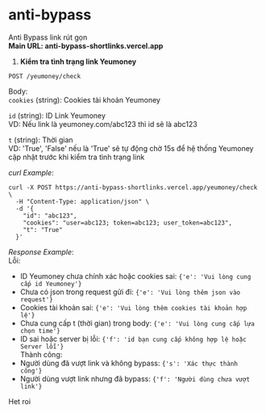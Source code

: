 # anti-bypass

Anti Bypass link rút gọn  
**Main URL: anti-bypass-shortlinks.vercel.app**  
1. **Kiểm tra tình trạng link Yeumoney**  
```
POST /yeumoney/check
```
Body:  
`cookies` (string): Cookies tài khoản Yeumoney  
  
`id` (string): ID Link Yeumoney  
VD: Nếu link là yeumoney.com/abc123 thì id sẽ là abc123  
  
`t` (string): Thời gian  
VD: 'True', 'False' nếu là 'True' sẽ tự động chờ 15s để hệ thống Yeumoney cập nhật trước khi kiểm tra tình trạng link  

*curl Example*:
```
curl -X POST https://anti-bypass-shortlinks.vercel.app/yeumoney/check \
  -H "Content-Type: application/json" \
  -d '{
    "id": "abc123",
    "cookies": "user=abc123; token=abc123; user_token=abc123",
    "t": "True"
  }'
```  
*Response Example*:  
Lỗi:  
- ID Yeumoney chưa chính xác hoặc cookies sai: `{'e': 'Vui lòng cung cấp id Yeumoney'}`  
- Chưa có json trong request gửi đi: `{'e': 'Vui lòng thêm json vào request'}`  
- Cookies tài khoản sai: `{'e': 'Vui lòng thêm cookies tài khoản hợp lệ'}`
- Chưa cung cấp t (thời gian) trong body: `{'e': 'Vui lòng cung cấp lựa chọn time'}`
- ID sai hoặc server bị lỗi: `{'f': 'id bạn cung cấp không hợp lệ hoặc Server lỗi'}`  
Thành công:  
- Người dùng đã vượt link và không bypass: `{'s': 'Xác thực thành công'}`  
- Người dùng vượt link nhưng đã bypass: `{'f': 'Người dùng chưa vượt link'}`  
  
Het roi
